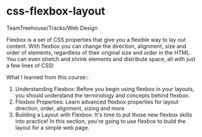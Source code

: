 # css-flexbox-layout
TeamTreehouse/Tracks/Web Design

Flexbox is a set of CSS properties that give you a flexible way to lay out content. With flexbox you can change the direction, alignment, size and order of elements, regardless of their original size and order in the HTML. You can even stretch and shrink elements and distribute space, all with just a few lines of CSS!

What I learned from this course::

1. Understanding Flexbox: 
Before you begin using flexbox in your layouts, you should understand the terminology and concepts behind flexbox.
2. Flexbox Properties:
Learn advanced flexbox properties for layout direction, order, alignment, sizing and more
3. Building a Layout with Flexbox:
It's time to put those new flexbox skills into practice! In this section, you're going to use flexbox to build the layout for a simple web page.
